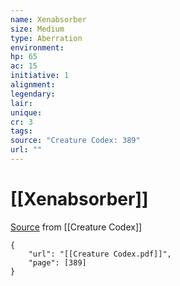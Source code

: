 ```yaml
---
name: Xenabsorber
size: Medium
type: Aberration
environment: 
hp: 65
ac: 15
initiative: 1
alignment: 
legendary: 
lair: 
unique: 
cr: 3
tags: 
source: "Creature Codex: 389"
url: ""
---
```

# [[Xenabsorber]]

[Source](zotero://open-pdf/library/items/NTNKJRHG?page=389) from [[Creature Codex]]

```pdf
{
	"url": "[[Creature Codex.pdf]]",
	"page": [389]
}
```

